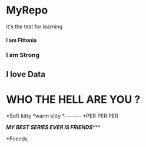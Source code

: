 # MyRepo
it's the test for learning

#### I am Fittonia
###  I am Strong
##  ****I love Data****
# WHO THE HELL ARE YOU ?

*Soft kitty
 *warm kitty
 *-------
 *PER PER PER


***********MY BEST SERIES EVER IS FRIENDS**************

 *Friends 
  
